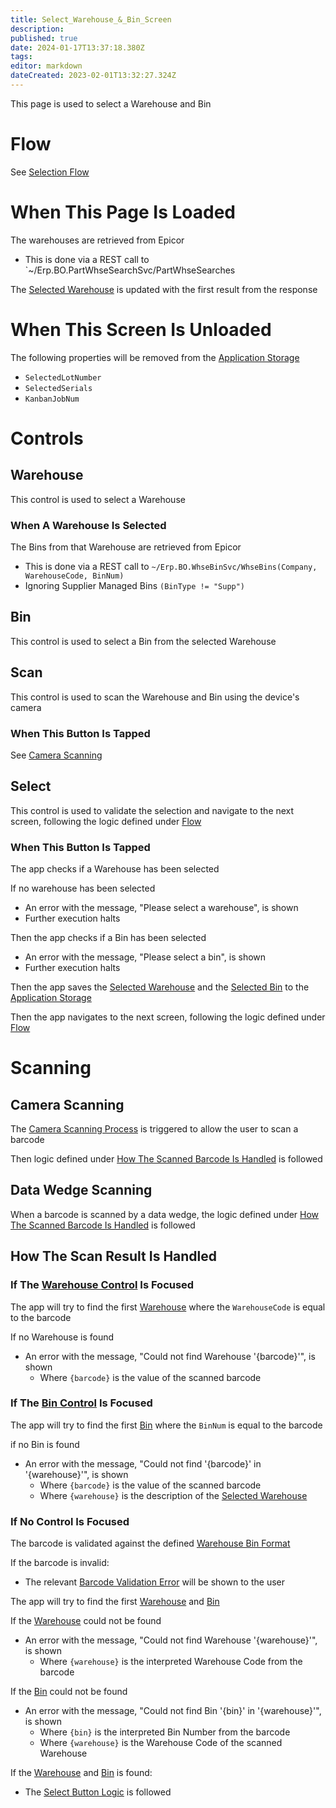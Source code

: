 ```yaml
---
title: Select_Warehouse_&_Bin_Screen
description: 
published: true
date: 2024-01-17T13:37:18.380Z
tags: 
editor: markdown
dateCreated: 2023-02-01T13:32:27.324Z
---
```


This page is used to select a Warehouse and Bin

# Flow
See [Selection Flow](../Navigation.md#selection-flow)

# When This Page Is Loaded
The warehouses are retrieved from Epicor
- This is done via a REST call to `~/Erp.BO.PartWhseSearchSvc/PartWhseSearches

The [Selected Warehouse](#warehouse) is updated with the first result from the response

# When This Screen Is Unloaded
The following properties will be removed from the [Application Storage](../../../Application_Storage.md)
- `SelectedLotNumber`
- `SelectedSerials`
- `KanbanJobNum`

# Controls
## Warehouse
This control is used to select a Warehouse

### When A Warehouse Is Selected
The Bins from that Warehouse are retrieved from Epicor
- This is done via a REST call to `~/Erp.BO.WhseBinSvc/WhseBins(Company, WarehouseCode, BinNum)`
- Ignoring Supplier Managed Bins `(BinType != "Supp")`

## Bin
This control is used to select a Bin from the selected Warehouse

## Scan
This control is used to scan the Warehouse and Bin using the device's camera

### When This Button Is Tapped
See [Camera Scanning](#camera-scanning)

## Select
This control is used to validate the selection and navigate to the next screen, following the logic defined under [Flow](#flow)

### When This Button Is Tapped
The app checks if a Warehouse has been selected

If no warehouse has been selected
- An error with the message, "Please select a warehouse", is shown
- Further execution halts

Then the app checks if a Bin has been selected
- An error with the message, "Please select a bin", is shown
- Further execution halts

Then the app saves the [Selected Warehouse](#warehouse) and the [Selected Bin](#bin) to the [Application Storage](../../../Application_Storage.md)

Then the app navigates to the next screen, following the logic defined under [Flow](#flow)


# Scanning
## Camera Scanning
The [Camera Scanning Process](../../../Scanning.md#camera-scanning) is triggered to allow the user to scan a barcode

Then logic defined under [How The Scanned Barcode Is Handled](#how-the-scan-result-is-handled) is followed


## Data Wedge Scanning
When a barcode is scanned by a data wedge, the logic defined under [How The Scanned Barcode Is Handled](#how-the-scan-result-is-handled) is followed


## How The Scan Result Is Handled
### If The [Warehouse Control](#warehouse) Is Focused
The app will try to find the first [Warehouse](#warehouse) where the  `WarehouseCode` is equal to the barcode

If no Warehouse is found
- An error with the message, "Could not find Warehouse '{barcode}'", is shown
	- Where `{barcode}` is the value of the scanned barcode

### If The [Bin Control](#bin) Is Focused
The app will try to find the first [Bin](#bin) where the `BinNum` is equal to the barcode

if no Bin is found
- An error with the message, "Could not find '{barcode}' in '{warehouse}'", is shown
	- Where `{barcode}` is the value of the scanned barcode
	- Where `{warehouse}` is the description of the [Selected Warehouse](#warehouse)

### If No Control Is Focused
The barcode is validated against the defined [Warehouse Bin Format](../../../Scanning.md#warehouse-bin-format)

If the barcode is invalid:
- The relevant [Barcode Validation Error](../../../Scanning.md#barcode-validation-errors) will be shown to the user

The app will try to find the first [Warehouse](#warehouse) and [Bin](#bin)

If the [Warehouse](#warehouse) could not be found
- An error with the message, "Could not find Warehouse '{warehouse}'", is shown
	- Where `{warehouse}` is the interpreted Warehouse Code from the barcode

If the [Bin](#bin) could not be found
- An error with the message, "Could not find Bin '{bin}' in '{warehouse}'", is shown
	- Where `{bin}` is the interpreted Bin Number from the barcode
	- Where `{warehouse}` is the Warehouse Code of the scanned Warehouse

If the [Warehouse](#warehouse) and [Bin](#bin) is found:
* The [Select Button Logic](#when-this-button-is-tapped-1) is followed